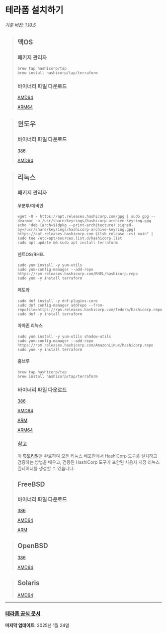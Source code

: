 # 테라폼 설치하기

_기준 버전: 1.10.5_

> ## 맥OS
> 
> ### 패키지 관리자
> 
> ``` shell
> brew tap hashicorp/tap
> brew install hashicorp/tap/terraform
> ```
> 
> ### 바이너리 파일 다운로드
> [AMD64](https://releases.hashicorp.com/terraform/1.10.5/terraform_1.10.5_darwin_amd64.zip)
>
> [ARM64](https://releases.hashicorp.com/terraform/1.10.5/terraform_1.10.5_darwin_arm64.zip)

> ## 윈도우
>
> ### 바이너리 파일 다운로드
> [386](https://releases.hashicorp.com/terraform/1.10.5/terraform_1.10.5_windows_386.zip)
>
> [AMD64](https://releases.hashicorp.com/terraform/1.10.5/terraform_1.10.5_windows_amd64.zip)

> ## 리눅스
>
> ### 패키지 관리자
>
> #### 우분투/데비안
>
> ``` shell
> wget -O - https://apt.releases.hashicorp.com/gpg | sudo gpg --dearmor -o /usr/share/keyrings/hashicorp-archive-keyring.gpg
> echo "deb [arch=$(dpkg --print-architecture) signed-by=/usr/share/keyrings/hashicorp-archive-keyring.gpg] https://apt.releases.hashicorp.com $(lsb_release -cs) main" | sudo tee /etc/apt/sources.list.d/hashicorp.list
> sudo apt update && sudo apt install terraform
> ```
>
> #### 센트OS/RHEL
> ``` shell
> sudo yum install -y yum-utils
> sudo yum-config-manager --add-repo https://rpm.releases.hashicorp.com/RHEL/hashicorp.repo
> sudo yum -y install terraform
> ```
> 
> #### 페도라
> ``` shell
> sudo dnf install -y dnf-plugins-core
> sudo dnf config-manager addrepo --from-repofile=https://rpm.releases.hashicorp.com/fedora/hashicorp.repo
> sudo dnf -y install terraform
> ```
>
> #### 아마존 리눅스
> ``` shell
> sudo yum install -y yum-utils shadow-utils
> sudo yum-config-manager --add-repo https://rpm.releases.hashicorp.com/AmazonLinux/hashicorp.repo
> sudo yum -y install terraform
> ```
>
> #### 홈브루
> ``` shell
> brew tap hashicorp/tap
> brew install hashicorp/tap/terraform
> ```
>
> ### 바이너리 파일 다운로드
>
> [386](https://releases.hashicorp.com/terraform/1.10.5/terraform_1.10.5_linux_386.zip)
>
> [AMD64](https://releases.hashicorp.com/terraform/1.10.5/terraform_1.10.5_linux_amd64.zip)
>
> [ARM](https://releases.hashicorp.com/terraform/1.10.5/terraform_1.10.5_linux_arm.zip)
>
> [ARM64](https://releases.hashicorp.com/terraform/1.10.5/terraform_1.10.5_linux_arm64.zip)
>
> ### 참고
>
> <!-- TODO Link the document below after translating it -->
> 이 [튜토리얼](https://developer.hashicorp.com/well-architected-framework/operational-excellence/verify-hashicorp-binary)을 완료하여 모든 리눅스 배포판에서 HashiCorp 도구를 설치하고 검증하는 방법을 배우고, 검증된 HashiCorp 도구가 포함된 사용자 지정 리눅스 컨테이너를 생성할 수 있습니다.

> ## FreeBSD
>
> ### 바이너리 파일 다운로드
>
> [386](https://releases.hashicorp.com/terraform/1.10.5/terraform_1.10.5_freebsd_386.zip)
>
> [AMD64](https://releases.hashicorp.com/terraform/1.10.5/terraform_1.10.5_freebsd_amd64.zip)
>
> [ARM](https://releases.hashicorp.com/terraform/1.10.5/terraform_1.10.5_freebsd_arm.zip)

> ## OpenBSD
>
> [386](https://releases.hashicorp.com/terraform/1.10.5/terraform_1.10.5_openbsd_386.zip)
>
> [AMD64](https://releases.hashicorp.com/terraform/1.10.5/terraform_1.10.5_openbsd_amd64.zip)

> ## Solaris
>
> [AMD64](https://releases.hashicorp.com/terraform/1.10.5/terraform_1.10.5_solaris_amd64.zip)

---

### [테라폼 공식 문서](https://developer.hashicorp.com/terraform/install)

**마지막 업데이트:** 2025년 1월 24일